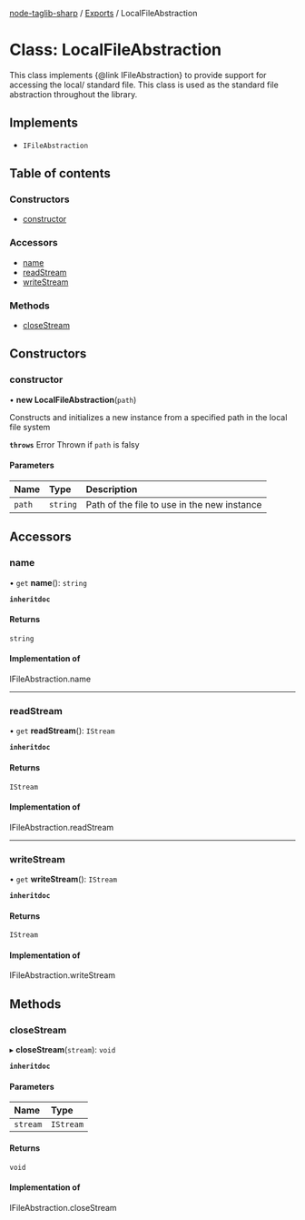 [node-taglib-sharp](../README.md) / [Exports](../modules.md) / LocalFileAbstraction

# Class: LocalFileAbstraction

This class implements {@link IFileAbstraction} to provide support for accessing the local/
standard file.
This class is used as the standard file abstraction throughout the library.

## Implements

- `IFileAbstraction`

## Table of contents

### Constructors

- [constructor](LocalFileAbstraction.md#constructor)

### Accessors

- [name](LocalFileAbstraction.md#name)
- [readStream](LocalFileAbstraction.md#readstream)
- [writeStream](LocalFileAbstraction.md#writestream)

### Methods

- [closeStream](LocalFileAbstraction.md#closestream)

## Constructors

### constructor

• **new LocalFileAbstraction**(`path`)

Constructs and initializes a new instance from a specified path in the local file system

**`throws`** Error Thrown if `path` is falsy

#### Parameters

| Name | Type | Description |
| :------ | :------ | :------ |
| `path` | `string` | Path of the file to use in the new instance |

## Accessors

### name

• `get` **name**(): `string`

**`inheritdoc`**

#### Returns

`string`

#### Implementation of

IFileAbstraction.name

___

### readStream

• `get` **readStream**(): `IStream`

**`inheritdoc`**

#### Returns

`IStream`

#### Implementation of

IFileAbstraction.readStream

___

### writeStream

• `get` **writeStream**(): `IStream`

**`inheritdoc`**

#### Returns

`IStream`

#### Implementation of

IFileAbstraction.writeStream

## Methods

### closeStream

▸ **closeStream**(`stream`): `void`

**`inheritdoc`**

#### Parameters

| Name | Type |
| :------ | :------ |
| `stream` | `IStream` |

#### Returns

`void`

#### Implementation of

IFileAbstraction.closeStream
